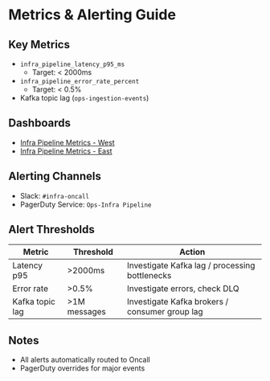 # Metrics & Alerting Guide

## Key Metrics

- `infra_pipeline_latency_p95_ms`
    - Target: < 2000ms
- `infra_pipeline_error_rate_percent`
    - Target: < 0.5%
- Kafka topic lag (`ops-ingestion-events`)

## Dashboards

- [Infra Pipeline Metrics - West](https://metrics.rbx.com/d/infra_pipeline/infra-pipeline-west)
- [Infra Pipeline Metrics - East](https://metrics.rbx.com/d/infra_pipeline/infra-pipeline-east)

## Alerting Channels

- Slack: `#infra-oncall`
- PagerDuty Service: `Ops-Infra Pipeline`

## Alert Thresholds

| Metric | Threshold | Action |
|--------|-----------|--------|
| Latency p95 | >2000ms | Investigate Kafka lag / processing bottlenecks |
| Error rate | >0.5% | Investigate errors, check DLQ |
| Kafka topic lag | >1M messages | Investigate Kafka brokers / consumer group lag |

## Notes

- All alerts automatically routed to Oncall
- PagerDuty overrides for major events